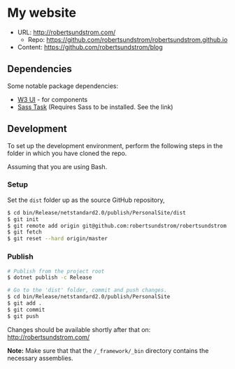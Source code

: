 # My website
* URL: http://robertsundstrom.com/
  * Repo: https://github.com/robertsundstrom/robertsundstrom.github.io
* Content: https://github.com/robertsundstrom/blog

## Dependencies
Some notable package dependencies:

* [W3 UI](https://github.com/robertsundstrom/w3-ui) - for components
* [Sass Task](https://github.com/robertsundstrom/sass-task) (Requires Sass to be installed. See the link)

## Development
To set up the development environment, perform the following steps in the folder in which you have cloned the repo.

Assuming that you are using Bash.

### Setup
Set the ```dist``` folder up as the source GitHub repository,

```sh
$ cd bin/Release/netstandard2.0/publish/PersonalSite/dist
$ git init
$ git remote add origin git@github.com:robertsundstrom/robertsundstrom.github.io
$ git fetch
$ git reset --hard origin/master
```
### Publish

```sh
# Publish from the project root
$ dotnet publish -c Release

# Go to the 'dist' folder, commit and push changes.
$ cd bin/Release/netstandard2.0/publish/PersonalSite
$ git add .
$ git commit
$ git push
```

Changes should be available shortly after that on: http://robertsundstrom.com/


**Note:** Make sure that that the ```/_framework/_bin``` directory contains the necessary assemblies.